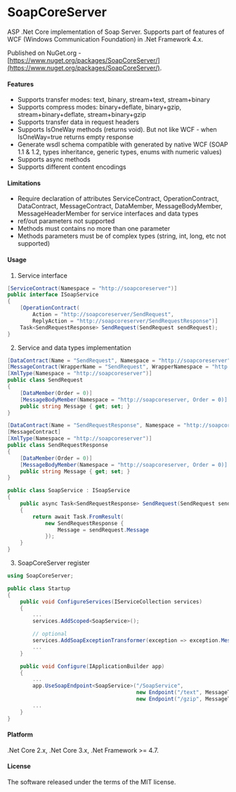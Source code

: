 # SoapCoreServer
ASP .Net Core implementation of Soap Server. Supports part of features of WCF (Windows Communication Foundation) in .Net Framework 4.x.

Published on NuGet.org - [https://www.nuget.org/packages/SoapCoreServer/](https://www.nuget.org/packages/SoapCoreServer/).

#### Features

* Supports transfer modes: text, binary, stream+text, stream+binary
* Supports compress modes: binary+deflate, binary+gzip, stream+binary+deflate, stream+binary+gzip
* Supports transfer data in request headers
* Supports IsOneWay methods (returns void). But not like WCF - when IsOneWay=true returns empty response
* Generate wsdl schema compatible with generated by native WCF (SOAP 1.1 & 1.2, types inheritance, generic types, enums with numeric values)
* Supports async methods
* Supports different content encodings

#### Limitations

* Require declaration of attributes ServiceContract, OperationContract, DataContract, MessageContract, DataMember, MessageBodyMember, MessageHeaderMember for service interfaces and data types
* ref/out parameters not supported
* Methods must contains no more than one parameter
* Methods parameters must be of complex types (string, int, long, etc not supported)

#### Usage

1. Service interface

```csharp
[ServiceContract(Namespace = "http://soapcoreserver")]
public interface ISoapService
{
    [OperationContract(
        Action = "http://soapcoreserver/SendRequest",
        ReplyAction = "http://soapcoreserver/SendRequestResponse")]
    Task<SendRequestResponse> SendRequest(SendRequest sendRequest);
}
```

2. Service and data types implementation

```csharp
[DataContract(Name = "SendRequest", Namespace = "http://soapcoreserver")]
[MessageContract(WrapperName = "SendRequest", WrapperNamespace = "http://soapcoreserver", IsWrapped = true)]
[XmlType(Namespace = "http://soapcoreserver")]
public class SendRequest
{
    [DataMember(Order = 0)]
    [MessageBodyMember(Namespace = "http://soapcoreserver, Order = 0)]
    public string Message { get; set; }
}

[DataContract(Name = "SendRequestResponse", Namespace = "http://soapcoreserver")]
[MessageContract]
[XmlType(Namespace = "http://soapcoreserver")]
public class SendRequestResponse
{
    [DataMember(Order = 0)]
    [MessageBodyMember(Namespace = "http://soapcoreserver, Order = 0)]
    public string Message { get; set; }
}

public class SoapService : ISoapService
{
    public async Task<SendRequestResponse> SendRequest(SendRequest sendRequest)
    {
        return await Task.FromResult(
            new SendRequestResponse {
                Message = sendRequest.Message
            });
    }
}
```

3. SoapCoreServer register

```csharp
using SoapCoreServer;

public class Startup
{
    public void ConfigureServices(IServiceCollection services)
    {
        ...
        services.AddScoped<SoapService>();

        // optional
        services.AddSoapExceptionTransformer(exception => exception.Message);
        ...
    }

    public void Configure(IApplicationBuilder app)
    {
        ...
        app.UseSoapEndpoint<SoapService>("/SoapService",
                                         new Endpoint("/text", MessageType.Text),
                                         new Endpoint("/gzip", MessageType.StreamBinaryGZip));
        ...
    }
}
```
#### Platform

.Net Core 2.x, .Net Core 3.x, .Net Framework >= 4.7.

#### License

The software released under the terms of the MIT license.
